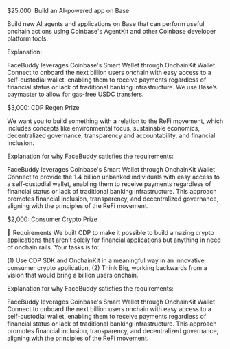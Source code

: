 $25,000: Build an AI-powered app on Base

Build new AI agents and applications on Base that can perform useful onchain actions using Coinbase's AgentKit and other Coinbase developer platform tools.

Explanation: 

FaceBuddy leverages Coinbase's Smart Wallet through OnchainKit Wallet Connect to onboard the next billion users onchain with easy access to a self-custodial wallet, enabling them to receive payments regardless of financial status or lack of traditional banking infrastructure. We use Base’s paymaster to allow for gas-free USDC transfers.


$3,000: CDP Regen Prize

We want you to build something with a relation to the ReFi movement, which includes concepts like environmental focus, sustainable economics, decentralized governance, transparency and accountability, and financial inclusion. 

Explanation for why FaceBuddy satisfies the requirements:

FaceBuddy leverages Coinbase's Smart Wallet through OnchainKit Wallet Connect to provide the 1.4 billion unbanked individuals with easy access to a self-custodial wallet, enabling them to receive payments regardless of financial status or lack of traditional banking infrastructure. This approach promotes financial inclusion, transparency, and decentralized governance, aligning with the principles of the ReFi movement.

$2,000: Consumer Crypto Prize

📝 Requirements
We built CDP to make it possible to build amazing crypto applications that aren’t solely for financial applications but anything in need of onchain rails. Your tasks is to:

(1) Use CDP SDK and OnchainKit in a meaningful way in an innovative consumer crypto application, (2) Think Big, working backwards from a vision that would bring a billion users onchain.

Explanation for why FaceBuddy satisfies the requirements:

FaceBuddy leverages Coinbase's Smart Wallet through OnchainKit Wallet Connect to onboard the next billion users onchain with easy access to a self-custodial wallet, enabling them to receive payments regardless of financial status or lack of traditional banking infrastructure. This approach promotes financial inclusion, transparency, and decentralized governance, aligning with the principles of the ReFi movement.
